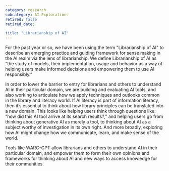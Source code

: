 ```yaml
---
category: research
subcategory: AI Explorations
retired: false
retired_date:

title: "Librarianship of AI"
---
```


For the past year or so, we have been using the term "Librarianship of AI" to describe an emerging practice and guiding framework for sense making in the AI realm via the lens of librarianship. We define Librarianship of AI as “the study of models, their implementation, usage and behavior as a way of helping users make informed decisions and empowering them to use AI responsibly.”

In order to lower the barrier to entry for librarians and others to understand AI in their particular domain, we are building and evaluating AI tools, and also working to articulate how we apply techniques and outlooks common in the library and literacy world. If AI literacy is part of information literacy, then it’s essential to think about how library principles can be translated into a new domain. This looks like helping users think through questions like: “how did this AI tool arrive at its search results?,” and helping users go from thinking about generative AI as merely a tool, to thinking about AI as a subject worthy of investigation in its own right. And more broadly, exploring how AI might change how we communicate, learn, and make sense of the world.

Tools like WARC-GPT allow librarians and others to understand AI in their particular domain, and empower them to form their own opinions and frameworks for thinking about AI and new ways to access knowledge for their communities.

